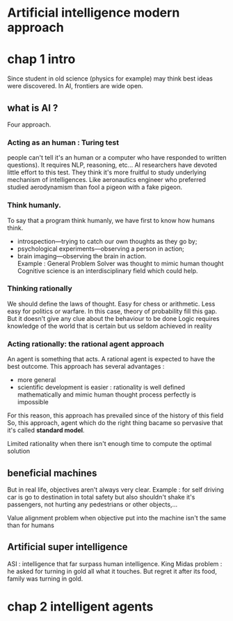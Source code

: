 # Artificial intelligence modern approach

# chap 1 intro
Since student in old science (physics for example) may think best ideas were discovered. In AI, frontiers are wide open.

## what is AI ?
Four approach. 

### Acting as an human : Turing test 
people can't tell it's an human or a computer who have responded to written questions). It requires NLP, reasoning, etc...
AI researchers have devoted little effort to this test. They think it's more fruitful to study underlying mechanism of intelligences. Like aeronautics engineer who preferred studied aerodynamism than fool a pigeon with a fake pigeon.

### Think humanly.   
To say that a program think humanly, we have first to know how humans think. 
- introspection—trying to catch our own thoughts as they go by;
- psychological experiments—observing a person in action;
- brain imaging—observing the brain in action.  
Example : General Problem Solver was thought to mimic human thought
Cognitive science is an interdisciplinary field which could help. 

### Thinking rationally
We should define the laws of thought. Easy for chess or arithmetic. Less easy for politics or warfare. In this case, theory of probability fill this gap. 
But it doesn't give any clue about the behaviour to be done
Logic requires knowledge of the world that is certain but us seldom achieved in reality 


### Acting rationally: the rational agent approach
An agent is something that acts. A rational agent is expected to have the best outcome. 
This approach has several advantages : 
- more general 
- scientific development is easier : rationality is well defined mathematically and mimic human thought process perfectly is impossible

For this reason, this approach has prevailed since of the history of this field
So, this approach, agent which do the right thing bacame so pervasive that it's called **standard model**.   

Limited rationality when there isn't enough time to compute the optimal solution 

## beneficial machines
But in real life, objectives aren't always very clear. 
Example : for self driving car is go to destination in total safety but also shouldn't shake it's passengers, not hurting any pedestrians or other objects,...


Value alignment problem when objective put into the machine isn't the same than for humans

## Artificial super intelligence
ASI : intelligence that far surpass human intelligence. 
King Midas problem : he asked for turning in gold all what it touches. But regret it after its food, family was turning in gold.

# chap 2 intelligent agents
